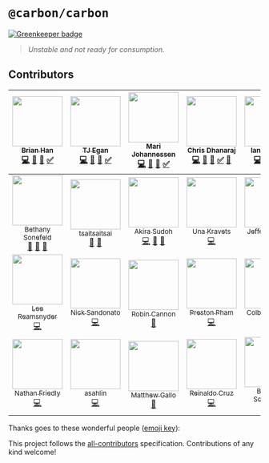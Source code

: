 # `@carbon/carbon`

[![Greenkeeper badge](https://badges.greenkeeper.io/carbon-design-system/carbon.svg)](https://greenkeeper.io/)

> _Unstable and not ready for consumption._

## Contributors

<!-- ALL-CONTRIBUTORS-LIST:START - Do not remove or modify this section -->

| [<img src="https://avatars3.githubusercontent.com/u/4185382?v=4" width="100px;"/><br /><sub>Brian Han</sub>](https://github.com/hellobrian)<br />[💻](https://github.com/carbon-design-system/carbon-components/commits?author=hellobrian 'Code') [📖](https://github.com/carbon-design-system/carbon-components/commits?author=hellobrian 'Documentation') [👀](#review-hellobrian 'Reviewed Pull Requests') [✅](#tutorial-hellobrian 'Tutorials') | [<img src="https://avatars1.githubusercontent.com/u/11928039?v=4" width="100px;"/><br /><sub>TJ Egan</sub>](http://tw15egan.github.io/portfolio)<br />[💻](https://github.com/carbon-design-system/carbon-components/commits?author=tw15egan 'Code') [📖](https://github.com/carbon-design-system/carbon-components/commits?author=tw15egan 'Documentation') [👀](#review-tw15egan 'Reviewed Pull Requests') [✅](#tutorial-tw15egan 'Tutorials') | [<img src="https://avatars0.githubusercontent.com/u/5447411?v=4" width="100px;"/><br /><sub>Mari Johannessen</sub>](http://www.marijohannessen.com)<br />[💻](https://github.com/carbon-design-system/carbon-components/commits?author=marijohannessen 'Code') [📖](https://github.com/carbon-design-system/carbon-components/commits?author=marijohannessen 'Documentation') [👀](#review-marijohannessen 'Reviewed Pull Requests') [✅](#tutorial-marijohannessen 'Tutorials') | [<img src="https://avatars2.githubusercontent.com/u/1266014?v=4" width="100px;"/><br /><sub>Chris Dhanaraj</sub>](http://twitter.com/chrisdhanaraj)<br />[💻](https://github.com/carbon-design-system/carbon-components/commits?author=chrisdhanaraj 'Code') [📖](https://github.com/carbon-design-system/carbon-components/commits?author=chrisdhanaraj 'Documentation') [👀](#review-chrisdhanaraj 'Reviewed Pull Requests') [✅](#tutorial-chrisdhanaraj 'Tutorials') [🔧](#tool-chrisdhanaraj 'Tools') | [<img src="https://avatars2.githubusercontent.com/u/5481782?v=4" width="100px;"/><br /><sub>Ian Fleming</sub>](http://ianfleming.me/)<br />[💻](https://github.com/carbon-design-system/carbon-components/commits?author=iangfleming 'Code') [📖](https://github.com/carbon-design-system/carbon-components/commits?author=iangfleming 'Documentation') [👀](#review-iangfleming 'Reviewed Pull Requests') [✅](#tutorial-iangfleming 'Tutorials') | [<img src="https://avatars3.githubusercontent.com/u/11670886?v=4" width="100px;"/><br /><sub>Anna Gonzales</sub>](https://github.com/aagonzales)<br />[🎨](#design-aagonzales 'Design') [📖](https://github.com/carbon-design-system/carbon-components/commits?author=aagonzales 'Documentation') | [<img src="https://avatars0.githubusercontent.com/u/29312997?v=4" width="100px;"/><br /><sub>Tayler Aitken</sub>](https://github.com/tay-aitken)<br />[🎨](#design-tay-aitken 'Design') [📖](https://github.com/carbon-design-system/carbon-components/commits?author=tay-aitken 'Documentation') |
| :--------------------------------------------------------------------------------------------------------------------------------------------------------------------------------------------------------------------------------------------------------------------------------------------------------------------------------------------------------------------------------------------------------------------------------------------------: | :-----------------------------------------------------------------------------------------------------------------------------------------------------------------------------------------------------------------------------------------------------------------------------------------------------------------------------------------------------------------------------------------------------------------------------------------------: | :------------------------------------------------------------------------------------------------------------------------------------------------------------------------------------------------------------------------------------------------------------------------------------------------------------------------------------------------------------------------------------------------------------------------------------------------------------------------------: | :--------------------------------------------------------------------------------------------------------------------------------------------------------------------------------------------------------------------------------------------------------------------------------------------------------------------------------------------------------------------------------------------------------------------------------------------------------------------------------------------------------: | :------------------------------------------------------------------------------------------------------------------------------------------------------------------------------------------------------------------------------------------------------------------------------------------------------------------------------------------------------------------------------------------------------------------------------------------------: | :-----------------------------------------------------------------------------------------------------------------------------------------------------------------------------------------------------------------------------------------------------------------------------------------------: | :-----------------------------------------------------------------------------------------------------------------------------------------------------------------------------------------------------------------------------------------------------------------------------------------------: |
|                                                        [<img src="https://avatars2.githubusercontent.com/u/11233508?v=4" width="100px;"/><br /><sub>Bethany Sonefeld</sub>](http://www.bethanysonefeld.com)<br />[🎨](#design-bsonefeld 'Design') [📝](#blog-bsonefeld 'Blogposts') [📖](https://github.com/carbon-design-system/carbon-components/commits?author=bsonefeld 'Documentation')                                                         |                                                                      [<img src="https://avatars2.githubusercontent.com/u/25189046?v=4" width="100px;"/><br /><sub>tsaitsaitsai</sub>](https://github.com/tsaitsaitsai)<br />[🎨](#design-tsaitsaitsai 'Design') [📖](https://github.com/carbon-design-system/carbon-components/commits?author=tsaitsaitsai 'Documentation')                                                                       |                                                                                [<img src="https://avatars1.githubusercontent.com/u/1259051?v=4" width="100px;"/><br /><sub>Akira Sudoh</sub>](http://streetphoto.jp/)<br />[💻](https://github.com/carbon-design-system/carbon-components/commits?author=asudoh 'Code') [👀](#review-asudoh 'Reviewed Pull Requests') [🔧](#tool-asudoh 'Tools')                                                                                 |                                                                                                                                        [<img src="https://avatars1.githubusercontent.com/u/1693164?v=4" width="100px;"/><br /><sub>Una Kravets</sub>](http://una.im)<br />[💻](https://github.com/carbon-design-system/carbon-components/commits?author=una 'Code')                                                                                                                                        |                                                                                                   [<img src="https://avatars2.githubusercontent.com/u/6686963?v=4" width="100px;"/><br /><sub>Jefferson Lam</sub>](http://jefferson.im)<br />[💻](https://github.com/carbon-design-system/carbon-components/commits?author=jeffersonlam 'Code')                                                                                                    |                          [<img src="https://avatars3.githubusercontent.com/u/9454408?v=4" width="100px;"/><br /><sub>Dan Zaharia</sub>](http://www.danzaharia.com)<br />[💻](https://github.com/carbon-design-system/carbon-components/commits?author=dzaharia1 'Code')                           |                            [<img src="https://avatars3.githubusercontent.com/u/6444889?v=4" width="100px;"/><br /><sub>Bobby Smith</sub>](http://bobbysmith.io)<br />[💻](https://github.com/carbon-design-system/carbon-components/commits?author=bobbysmith 'Code')                             |
|                                                                                                 [<img src="https://avatars0.githubusercontent.com/u/870668?v=4" width="100px;"/><br /><sub>Lee Reamsnyder</sub>](http://leereamsnyder.com)<br />[💻](https://github.com/carbon-design-system/carbon-components/commits?author=leereamsnyder 'Code')                                                                                                  |                                                                                                    [<img src="https://avatars0.githubusercontent.com/u/181819?v=4" width="100px;"/><br /><sub>Nick Sandonato</sub>](https://github.com/nsand)<br />[💻](https://github.com/carbon-design-system/carbon-components/commits?author=nsand 'Code')                                                                                                    |                                                                                                           [<img src="https://avatars1.githubusercontent.com/u/825457?v=4" width="100px;"/><br /><sub>Robin Cannon</sub>](http://shinytoyrobots.com)<br />[📖](https://github.com/carbon-design-system/carbon-components/commits?author=shinytoyrobots 'Documentation')                                                                                                           |                                                                                                                                   [<img src="https://avatars0.githubusercontent.com/u/1265379?v=4" width="100px;"/><br /><sub>Preston Pham</sub>](http://preston.io)<br />[💻](https://github.com/carbon-design-system/carbon-components/commits?author=prestonp 'Code')                                                                                                                                   |                                                                                                [<img src="https://avatars0.githubusercontent.com/u/8884298?v=4" width="100px;"/><br /><sub>Colby Williams</sub>](http://www.colbycheeze.com)<br />[💻](https://github.com/carbon-design-system/carbon-components/commits?author=colbycheeze 'Code')                                                                                                |                  [<img src="https://avatars2.githubusercontent.com/u/7519029?v=4" width="100px;"/><br /><sub>James Y Rauhut</sub>](http://www.seejamescode.com)<br />[📖](https://github.com/carbon-design-system/carbon-components/commits?author=seejamescode 'Documentation')                  |                           [<img src="https://avatars3.githubusercontent.com/u/6788995?v=4" width="100px;"/><br /><sub>Chris Johnson</sub>](https://github.com/jhnsnc)<br />[💻](https://github.com/carbon-design-system/carbon-components/commits?author=jhnsnc 'Code')                           |
|                                                                                                      [<img src="https://avatars3.githubusercontent.com/u/114976?v=4" width="100px;"/><br /><sub>Nathan Friedly</sub>](http://nfriedly.com/)<br />[💻](https://github.com/carbon-design-system/carbon-components/commits?author=nfriedly 'Code')                                                                                                      |                                                                                                    [<img src="https://avatars1.githubusercontent.com/u/13006634?v=4" width="100px;"/><br /><sub>asahlin</sub>](https://github.com/asahlin)<br />[💻](https://github.com/carbon-design-system/carbon-components/commits?author=asahlin 'Code')                                                                                                     |                                                                                                         [<img src="https://avatars0.githubusercontent.com/u/10215203?v=4" width="100px;"/><br /><sub>Matthew Gallo</sub>](http://www.matthewdgallo.com)<br />[📖](https://github.com/carbon-design-system/carbon-components/commits?author=matthewgallo 'Documentation')                                                                                                         |                                                                                                                                [<img src="https://avatars3.githubusercontent.com/u/4438261?v=4" width="100px;"/><br /><sub>Reinaldo Cruz</sub>](http://www.reicruz.com/)<br />[💻](https://github.com/carbon-design-system/carbon-components/commits?author=reicruz 'Code')                                                                                                                                |                                                                                          [<img src="https://avatars3.githubusercontent.com/u/2699599?v=4" width="100px;"/><br /><sub>Bethany Schwanke</sub>](https://github.com/bschwanke)<br />[📖](https://github.com/carbon-design-system/carbon-components/commits?author=bschwanke 'Documentation')                                                                                           |

<!-- ALL-CONTRIBUTORS-LIST:END -->

Thanks goes to these wonderful people ([emoji key](https://github.com/kentcdodds/all-contributors#emoji-key)):

This project follows the [all-contributors](https://github.com/kentcdodds/all-contributors) specification. Contributions of any kind welcome!
